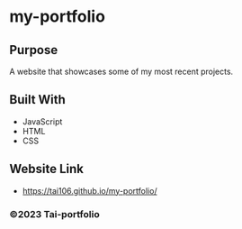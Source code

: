 # my-portfolio

## Purpose
A website that showcases some of my most recent projects. 

## Built With
* JavaScript 
* HTML
* CSS

## Website Link
* https://tai106.github.io/my-portfolio/


### ©️2023 Tai-portfolio
